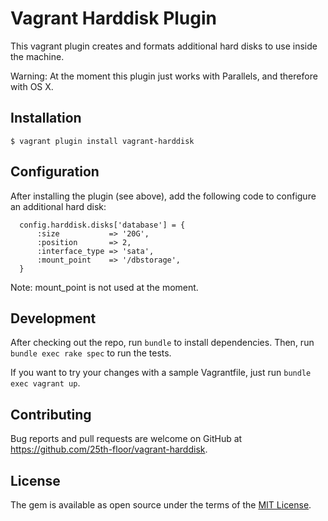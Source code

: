 # Vagrant Harddisk Plugin

This vagrant plugin creates and formats additional hard disks to use inside the machine.

Warning: At the moment this plugin just works with Parallels, and therefore with OS X.

## Installation

```
$ vagrant plugin install vagrant-harddisk
```

## Configuration

After installing the plugin (see above), add the following code to configure an additional hard disk:

```
  config.harddisk.disks['database'] = {
      :size           => '20G',
      :position       => 2,
      :interface_type => 'sata',
      :mount_point    => '/dbstorage',
  }
```

Note: mount_point is not used at the moment.

## Development

After checking out the repo, run `bundle` to install dependencies. Then, run `bundle exec rake spec` to run the tests. 

If you want to try your changes with a sample Vagrantfile, just run `bundle exec vagrant up`.

## Contributing

Bug reports and pull requests are welcome on GitHub at https://github.com/25th-floor/vagrant-harddisk.

## License

The gem is available as open source under the terms of the [MIT License](http://opensource.org/licenses/MIT).
